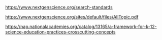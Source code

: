 https://www.nextgenscience.org/search-standards

https://www.nextgenscience.org/sites/default/files/AllTopic.pdf

https://nap.nationalacademies.org/catalog/13165/a-framework-for-k-12-science-education-practices-crosscutting-concepts

